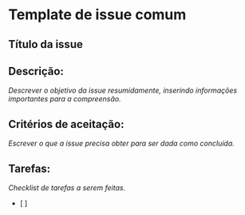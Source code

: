 # Template de issue comum 

## Título da issue

## Descrição: 
_Descrever o objetivo da issue resumidamente, inserindo informações importantes para a compreensão._

## Critérios de aceitação: 
_Escrever o que a issue precisa obter para ser dada como concluída._

## Tarefas:
_Checklist de tarefas a serem feitas._
- [ ]
